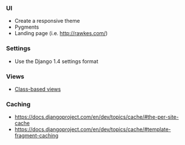 ### UI

* Create a responsive theme
* Pygments
* Landing page (i.e. http://rawkes.com/)

### Settings

* Use the Django 1.4 settings format

### Views

* [Class-based views](https://docs.djangoproject.com/en/dev/topics/class-based-views/)

### Caching

* https://docs.djangoproject.com/en/dev/topics/cache/#the-per-site-cache
* https://docs.djangoproject.com/en/dev/topics/cache/#template-fragment-caching
